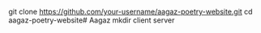 git clone https://github.com/your-username/aagaz-poetry-website.git
cd aagaz-poetry-website# Aagaz
mkdir client server
